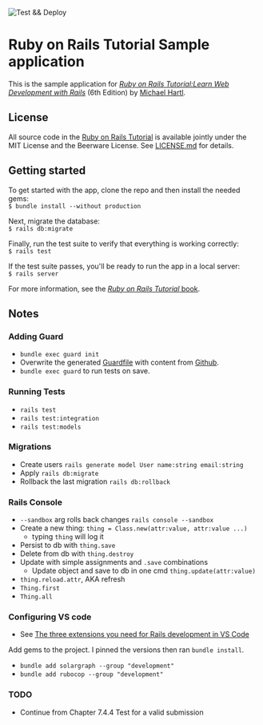 ![Test && Deploy](https://github.com/neilkidd/ror_sample_app/workflows/Ruby%20Test%20and%20Deploy/badge.svg)

# Ruby on Rails Tutorial Sample application

This is the sample application for [*Ruby on Rails Tutorial:Learn Web Development with Rails*](https://www.railstutorial.org/) (6th Edition) by [Michael Hartl](https://www.michaelhartl.com/).

## License

All source code in the [Ruby on Rails Tutorial](https://www.railstutorial.org/) is available jointly under the MIT License and the Beerware License. See [LICENSE.md](LICENSE.md) for details.

## Getting started

To get started with the app, clone the repo and then install the needed gems:  
```$ bundle install --without production```

Next, migrate the database:  
```$ rails db:migrate```

Finally, run the test suite to verify that everything is working correctly:  
```$ rails test```

If the test suite passes, you'll be ready to run the app in a local server:  
```$ rails server```

For more information, see the [*Ruby on Rails Tutorial* book](https://www.railstutorial.org/book).

## Notes

### Adding Guard

- `bundle exec guard init`
- Overwrite the generated [Guardfile](Guardfile) with content from [Github](https://github.com/mhartl/sample_app_6th_ed/blob/master/Guardfile).
- `bundle exec guard` to run tests on save.

### Running Tests

- `rails test`
- `rails test:integration`
- `rails test:models`

### Migrations

- Create users `rails generate model User name:string email:string`
- Apply `rails db:migrate`
- Rollback the last migration `rails db:rollback`

### Rails Console

- `--sandbox` arg rolls back changes `rails console --sandbox`
- Create a new thing: `thing = Class.new(attr:value, attr:value ...)`
  - typing `thing` will log it
- Persist to db with `thing.save`
- Delete from db with `thing.destroy`
- Update with simple assignments and `.save` combinations
  - Update object and save to db in one cmd `thing.update(attr:value)`
- `thing.reload.attr`, AKA refresh
- `Thing.first`
- `Thing.all`

### Configuring VS code

- See [The three extensions you need for Rails development in VS Code](https://dev.to/vvo/the-three-extensions-you-need-for-rails-in-vs-code-5h7j)

Add gems to the project. I pinned the versions then ran `bundle install`.
- `bundle add solargraph --group "development"`
- `bundle add rubocop --group "development"`

### TODO

- Continue from Chapter 7.4.4 Test for a valid submission
